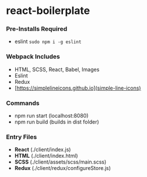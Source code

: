 # react-boilerplate

### Pre-Installs Required
* eslint ```sudo npm i -g eslint```

### Webpack Includes
* HTML, SCSS, React, Babel, Images
* Eslint
* Redux
* [https://simplelineicons.github.io](simple-line-icons)

### Commands
* npm run start (localhost:8080)
* npm run build (builds in dist folder)

### Entry Files
* **React** (./client/index.js)
* **HTML** (./client/index.html)
* **SCSS** (./client/assets/scss/main.scss)
* **Redux** (./client/redux/configureStore.js)